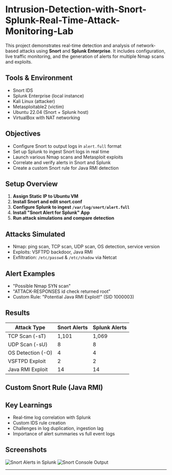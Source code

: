 # Intrusion-Detection-with-Snort-Splunk-Real-Time-Attack-Monitoring-Lab
This project demonstrates real-time detection and analysis of network-based attacks using **Snort** and **Splunk Enterprise**. It includes configuration, live traffic monitoring, and the generation of alerts for multiple Nmap scans and exploits.

## Tools & Environment

- Snort IDS
- Splunk Enterprise (local instance)
- Kali Linux (attacker)
- Metasploitable2 (victim)
- Ubuntu 22.04 (Snort + Splunk host)
- VirtualBox with NAT networking

## Objectives

- Configure Snort to output logs in `alert.full` format
- Set up Splunk to ingest Snort logs in real time
- Launch various Nmap scans and Metasploit exploits
- Correlate and verify alerts in Snort and Splunk
- Create a custom Snort rule for Java RMI detection

## Setup Overview

1. **Assign Static IP to Ubuntu VM**
2. **Install Snort and edit snort.conf**
3. **Configure Splunk to ingest `/var/log/snort/alert.full`**
4. **Install "Snort Alert for Splunk" App**
5. **Run attack simulations and compare detection**

## Attacks Simulated

- Nmap: ping scan, TCP scan, UDP scan, OS detection, service version
- Exploits: VSFTPD backdoor, Java RMI
- Exfiltration: `/etc/passwd` & `/etc/shadow` via Netcat

## Alert Examples

- "Possible Nmap SYN scan"
- "ATTACK-RESPONSES id check returned root"
- Custom Rule: "Potential Java RMI Exploit!" (SID 1000003)

## Results

| Attack Type        | Snort Alerts | Splunk Alerts |
|--------------------|--------------|----------------|
| TCP Scan (-sT)     | 1,101        | 1,069          |
| UDP Scan (-sU)     | 8            | 8              |
| OS Detection (-O)  | 4            | 4              |
| VSFTPD Exploit     | 2            | 2              |
| Java RMI Exploit   | 14           | 14             |

## Custom Snort Rule (Java RMI)


## Key Learnings

- Real-time log correlation with Splunk
- Custom IDS rule creation
- Challenges in log duplication, ingestion lag
- Importance of alert summaries vs full event logs

## Screenshots

![Snort Alerts in Splunk](screenshots/splunk-snort-alerts.png)
![Snort Console Output](screenshots/snort-output-terminal.png)

---


